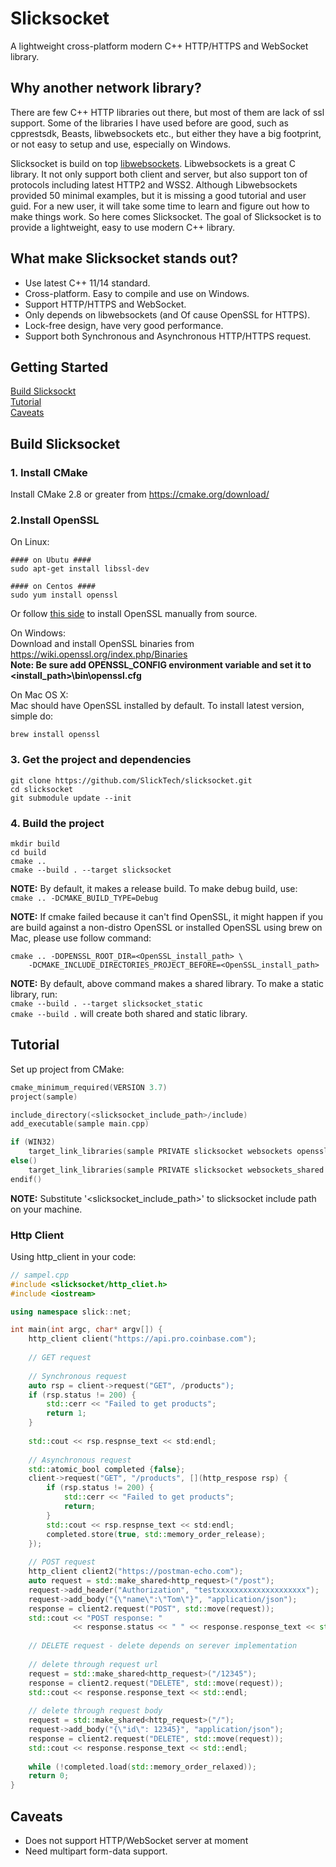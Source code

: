 # Slicksocket
A lightweight cross-platform modern C++ HTTP/HTTPS and WebSocket library.

## Why another network library?
There are few C++ HTTP libraries out there, but most of them are lack of ssl support. Some of 
 the libraries I have used before are good, such as cpprestsdk, Beasts, libwebsockets etc., but 
 either they have a big footprint, or not easy to setup and use, especially on Windows. 
 
Slicksocket is build on top [libwebsockets](https://libwebsockets.org). Libwebsockets is a 
great C library. It not only support both client and server, but also support ton of protocols
including latest HTTP2 and WSS2. Although Libwebsockets provided 50 minimal examples, but it
is missing a good tutorial and user guid. For a new user, it will take some time to learn and 
figure out how to make things work. So here comes Slicksocket. The goal of Slicksocket is to 
provide a lightweight, easy to use modern C++ library.

## What make Slicksocket stands out?
* Use latest C++ 11/14 standard.
* Cross-platform. Easy to compile and use on Windows.
* Support HTTP/HTTPS and WebSocket.
* Only depends on libwebsockets (and Of cause OpenSSL for HTTPS).
* Lock-free design, have very good performance.
* Support both Synchronous and Asynchronous HTTP/HTTPS request.

## Getting Started
[Build Slicksockt](https://github.com/SlickTech/slicksocket#build-slicksocket)<br />
[Tutorial](https://github.com/SlickTech/slicksocket#tutorial)<br />
[Caveats](https://github.com/SlickTech/slicksocket#caveats)

## Build Slicksocket
### 1. Install CMake
Install CMake 2.8 or greater from https://cmake.org/download/

### 2.Install OpenSSL
On Linux:
```
#### on Ubutu ####
sudo apt-get install libssl-dev

#### on Centos ####
sudo yum install openssl
```
Or follow [this side](http://www.technologyskill.ga/install-openssl-manually-on-linux/?i=1) 
to install OpenSSL manually from source.

On Windows:<br />
Download and install OpenSSL binaries from https://wiki.openssl.org/index.php/Binaries<br />
**Note: Be sure add OPENSSL_CONFIG environment variable and set it to <install_path>\bin\openssl.cfg**

On Mac OS X:<br />
Mac should have OpenSSL installed by default. To install latest version, simple do:
```
brew install openssl
```

### 3. Get the project and dependencies

```
git clone https://github.com/SlickTech/slicksocket.git
cd slicksocket
git submodule update --init
```

### 4. Build the project
```
mkdir build
cd build
cmake ..
cmake --build . --target slicksocket
```
**NOTE:** By default, it makes a release build. To make debug build, use: <br />
``cmake .. -DCMAKE_BUILD_TYPE=Debug``<br />

**NOTE:** If cmake failed because it can't find OpenSSL, it might happen if you are build against
a non-distro OpenSSL or installed OpenSSL using brew on Mac, please use follow command:
```
cmake .. -DOPENSSL_ROOT_DIR=<OpenSSL_install_path> \
    -DCMAKE_INCLUDE_DIRECTORIES_PROJECT_BEFORE=<OpenSSL_install_path>
```

**NOTE:** By default, above command makes a shared library. To make a static library, run:<br />
``cmake --build . --target slicksocket_static`` <br />
``cmake --build .`` will create both shared and static library.


## Tutorial
Set up project from CMake:
```c++
cmake_minimum_required(VERSION 3.7)
project(sample)

include_directory(<slicksocket_include_path>/include)
add_executable(sample main.cpp)

if (WIN32)
    target_link_libraries(sample PRIVATE slicksocket websockets openssl libssl libcrypto ws2_32)
else()
    target_link_libraries(sample PRIVATE slicksocket websockets_shared ssl crypto pthread)
endif()
```
**NOTE:** Substitute '<slicksocket_include_path>' to slicksocket include path on your machine.

### Http Client
Using http_client in your code:<br />
```c++
// sampel.cpp
#include <slicksocket/http_cliet.h>
#include <iostream>

using namespace slick::net;

int main(int argc, char* argv[]) {
    http_client client("https://api.pro.coinbase.com");
    
    // GET request
    
    // Synchronous request
    auto rsp = client->request("GET", /products");
    if (rsp.status != 200) {
        std::cerr << "Failed to get products";
        return 1;
    }
    
    std::cout << rsp.respnse_text << std:endl;
    
    // Asynchronous request
    std::atomic_bool completed {false};
    client->request("GET", "/products", [](http_respose rsp) {
        if (rsp.status != 200) {
            std::cerr << "Failed to get products";
            return;
        }
        std::cout << rsp.respnse_text << std:endl;
        completed.store(true, std::memory_order_release);
    });
    
    // POST request
    http_client client2("https://postman-echo.com");
    auto request = std::make_shared<http_request>("/post");
    request->add_header("Authorization", "testxxxxxxxxxxxxxxxxxxxx");
    request->add_body("{\"name\":\"Tom\"}", "application/json");
    response = client2.request("POST", std::move(request));
    std::cout << "POST response: "
              << response.status << " " << response.response_text << std::endl;
              
    // DELETE request - delete depends on serever implementation
    
    // delete through request url
    request = std::make_shared<http_request>("/12345");
    response = client2.request("DELETE", std::move(request));
    std::cout << response.response_text << std::endl;
    
    // delete through request body
    request = std::make_shared<http_request>("/");
    request->add_body("{\"id\": 12345}", "application/json");
    response = client2.request("DELETE", std::move(request));
    std::cout << response.response_text << std::endl;
    
    while (!completed.load(std::memory_order_relaxed));
    return 0;
}
```

## Caveats
* Does not support HTTP/WebSocket server at moment
* Need multipart form-data support.
